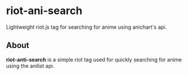 # riot-ani-search
Lightweight riot.js tag for searching for anime using anichart's api.

## About

**riot-anti-search** is a simple riot tag used for quickly searching for anime using the anilist api.